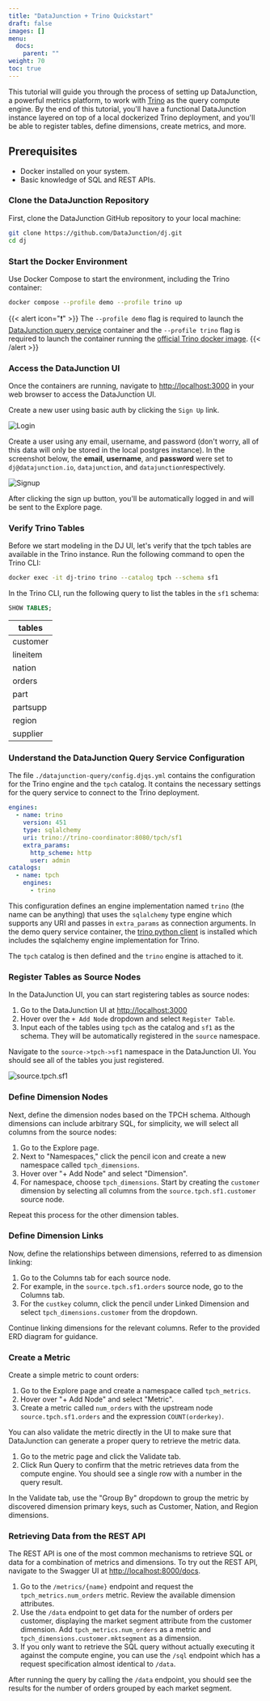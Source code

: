 ```yaml
---
title: "DataJunction + Trino Quickstart"
draft: false
images: []
menu:
  docs:
    parent: ""
weight: 70
toc: true
---
```


This tutorial will guide you through the process of setting up DataJunction, a powerful metrics platform, to work with
[Trino](https://trino.io/download) as the query compute engine. By the end of this tutorial, you'll have a functional
DataJunction instance layered on top of a local dockerized Trino deployment, and you'll be able to register tables,
define dimensions, create metrics, and more.

## Prerequisites

- Docker installed on your system.
- Basic knowledge of SQL and REST APIs.

### Clone the DataJunction Repository

First, clone the DataJunction GitHub repository to your local machine:

```bash
git clone https://github.com/DataJunction/dj.git
cd dj
```

### Start the Docker Environment

Use Docker Compose to start the environment, including the Trino container:

```bash
docker compose --profile demo --profile trino up
```

{{< alert icon="❗" >}}
The `--profile demo` flag is required to launch the [DataJunction query qervice](../../deploying-dj/query-service/)
container and the `--profile trino` flag is required to launch the container running the
[official Trino docker image](https://hub.docker.com/r/trinodb/trino).
{{< /alert >}}

### Access the DataJunction UI

Once the containers are running, navigate to [http://localhost:3000](http://localhost:3000) in your web browser to
access the DataJunction UI.

Create a new user using basic auth by clicking the `Sign Up` link.

![Login](/images/login-screenshot.png)

Create a user using any email, username, and password (don't worry, all of this data will only be stored in
the local postgres instance). In the screenshot below, the **email**, **username**, and **password** were set to
`dj@datajunction.io`, `datajunction`, and `datajunction`respectively.

![Signup](/images/signup-screenshot.png)

After clicking the sign up button, you'll be automatically logged in and will be sent to the Explore page.

### Verify Trino Tables

Before we start modeling in the DJ UI, let's verify that the tpch tables are available in the Trino instance.
Run the following command to open the Trino CLI:

```bash
docker exec -it dj-trino trino --catalog tpch --schema sf1
```

In the Trino CLI, run the following query to list the tables in the `sf1` schema:

```sql
SHOW TABLES;
```

| tables      |
|-------------|
| customer    |
| lineitem    |
| nation      |
| orders      |
| part        |
| partsupp    |
| region      |
| supplier    |

### Understand the DataJunction Query Service Configuration

The file `./datajunction-query/config.djqs.yml` contains the configuration for the Trino engine and the `tpch` catalog.
It contains the necessary settings for the query service to connect to the Trino deployment.
```yaml
engines:
  - name: trino
    version: 451
    type: sqlalchemy
    uri: trino://trino-coordinator:8080/tpch/sf1
    extra_params:
      http_scheme: http
      user: admin
catalogs:
  - name: tpch
    engines:
      - trino
```

This configuration defines an engine implementation named `trino` (the name can be anything) that uses the `sqlalchemy`
type engine which supports any URI and passes in `extra_params` as connection arguments. In the demo query service
container, the [trino python client](https://github.com/trinodb/trino-python-client) is installed which includes the
sqlalchemy engine implementation for Trino.

The `tpch` catalog is then defined and the `trino` engine is attached to it.

### Register Tables as Source Nodes

In the DataJunction UI, you can start registering tables as source nodes:

1. Go to the DataJunction UI at [http://localhost:3000](http://localhost:3000)
2. Hover over the `+ Add Node` dropdown and select `Register Table`.
3. Input each of the tables using `tpch` as the catalog and `sf1` as the schema. They will be automatically registered
in the `source` namespace.

Navigate to the `source->tpch->sf1` namespace in the DataJunction UI. You should see all of the tables you just registered.

![source.tpch.sf1](/images/tpch-explore-view.png)

### Define Dimension Nodes

Next, define the dimension nodes based on the TPCH schema. Although dimensions can include arbitrary SQL, for
simplicity, we will select all columns from the source nodes:

1. Go to the Explore page.
2. Next to "Namespaces," click the pencil icon and create a new namespace called `tpch_dimensions`.
3. Hover over "+ Add Node" and select "Dimension".
4. For namespace, choose `tpch_dimensions`. Start by creating the `customer` dimension by selecting all columns from the `source.tpch.sf1.customer` source node.

Repeat this process for the other dimension tables.

### Define Dimension Links

Now, define the relationships between dimensions, referred to as dimension linking:

1. Go to the Columns tab for each source node.
2. For example, in the `source.tpch.sf1.orders` source node, go to the Columns tab.
3. For the `custkey` column, click the pencil under Linked Dimension and select `tpch_dimensions.customer` from the dropdown.

Continue linking dimensions for the relevant columns. Refer to the provided ERD diagram for guidance.

### Create a Metric

Create a simple metric to count orders:

1. Go to the Explore page and create a namespace called `tpch_metrics`.
2. Hover over "+ Add Node" and select "Metric".
3. Create a metric called `num_orders` with the upstream node `source.tpch.sf1.orders` and the expression `COUNT(orderkey)`.

You can also validate the metric directly in the UI to make sure that DataJunction can generate a proper query to
retrieve the metric data.

1. Go to the metric page and click the Validate tab.
2. Click Run Query to confirm that the metric retrieves data from the compute engine. You should see a single row with a number in the query result.

In the Validate tab, use the "Group By" dropdown to group the metric by discovered dimension primary keys, such as
Customer, Nation, and Region dimensions.

### Retrieving Data from the REST API

The REST API is one of the most common mechanisms to retrieve SQL or data for a combination of metrics and dimensions.
To try out the REST API, navigate to the Swagger UI at [http://localhost:8000/docs](http://localhost:8000/docs).

1. Go to the `/metrics/{name}` endpoint and request the `tpch_metrics.num_orders` metric. Review the available dimension attributes.
2. Use the `/data` endpoint to get data for the number of orders per customer, displaying the market segment attribute from the customer dimension. Add `tpch_metrics.num_orders` as a metric and `tpch_dimensions.customer.mktsegment` as a dimension.
3. If you only want to retrieve the SQL query without actually executing it against the compute engine, you can use the `/sql` endpoint which has a request specification almost identical to `/data`.

After running the query by calling the `/data` endpoint, you should see the results for the number of orders grouped
by each market segment.
